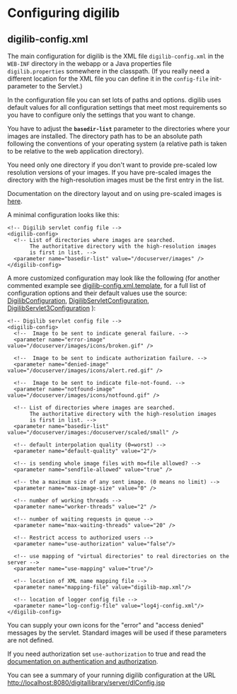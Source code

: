 # Configuring digilib

## digilib-config.xml

The main configuration for digilib is the XML file `digilib-config.xml` in the `WEB-INF` 
directory in the webapp or a Java properties file `digilib.properties` somewhere in the classpath.
(If you really need a different location for the XML file you can define it in the `config-file`
init-parameter to the Servlet.)

In the configuration file you can set lots of paths and options. digilib uses
default values for all configuration settings that meet most requirements
so you have to configure only the settings that you want to change.

You have to adjust the **`basedir-list`** parameter to the directories
where your images are installed. The directory path has to be an absolute 
path following the conventions of your operating system (a relative path 
is taken to be relative to the web application directory).

You need only one directory if you don't want to provide pre-scaled low resolution 
versions of your images. If you have pre-scaled images the directory with the 
high-resolution images must be the first entry in the list.

Documentation on the directory layout and on using pre-scaled images is 
[here](image-directories.html).

A minimal configuration looks like this:

	<!-- Digilib servlet config file -->
	<digilib-config>
	  <!-- List of directories where images are searched.
	       The authoritative directory with the high-resolution images
	       is first in list. -->
	  <parameter name="basedir-list" value="/docuserver/images" />
	</digilib-config>
	
A more customized configuration may look like the following 
(for another commented example see 
[digilib-config.xml.template](https://sourceforge.net/p/digilib/code/ci/default/tree/webapp/src/main/webapp/WEB-INF/digilib-config.xml.template),
for a full list of
configuration options and their default values use the source:
[DigilibConfiguration](https://sourceforge.net/p/digilib/code/ci/default/tree/common/src/main/java/digilib/conf/DigilibConfiguration.java),
[DigilibServletConfiguration](https://sourceforge.net/p/digilib/code/ci/default/tree/servlet/src/main/java/digilib/conf/DigilibServletConfiguration.java),
[DigilibServlet3Configuration](https://sourceforge.net/p/digilib/code/ci/default/tree/servlet3/src/main/java/digilib/conf/DigilibServlet3Configuration.java)
):

	<!-- Digilib servlet config file -->
	<digilib-config>
	  <!--  Image to be sent to indicate general failure. -->
	  <parameter name="error-image" value="/docuserver/images/icons/broken.gif" />
	
	  <!--  Image to be sent to indicate authorization failure. -->
	  <parameter name="denied-image" value="/docuserver/images/icons/alert.red.gif" />
	
	  <!--  Image to be sent to indicate file-not-found. -->
	  <parameter name="notfound-image" value="/docuserver/images/icons/notfound.gif" />
	
	  <!-- List of directories where images are searched.
	       The authoritative directory with the high-resolution images
	       is first in list. -->
	  <parameter name="basedir-list" value="/docuserver/images:/docuserver/scaled/small" />
	
	  <!-- default interpolation quality (0=worst) -->
	  <parameter name="default-quality" value="2"/>
	
	  <!-- is sending whole image files with mo=file allowed? -->
	  <parameter name="sendfile-allowed" value="true" />
	
	  <!-- the a maximum size of any sent image. (0 means no limit) -->
	  <parameter name="max-image-size" value="0" />
	
	  <!-- number of working threads -->
	  <parameter name="worker-threads" value="2" />
	
	  <!-- number of waiting requests in queue -->
	  <parameter name="max-waiting-threads" value="20" />
	
	  <!-- Restrict access to authorized users -->
	  <parameter name="use-authorization" value="false"/>
	
	  <!-- use mapping of "virtual directories" to real directories on the server -->
	  <parameter name="use-mapping" value="true"/>
	
	  <!-- location of XML name mapping file -->
	  <parameter name="mapping-file" value="digilib-map.xml"/>
	
	  <!-- location of logger config file -->
	  <parameter name="log-config-file" value="log4j-config.xml"/>
	</digilib-config>

You can supply your own icons for the "error" and "access denied" 
messages by the servlet. Standard images will be used if these
parameters are not defined.

If you need authorization set `use-authorization` to true and read the 
[documentation on authentication and authorization](auth.html).

You can see a summary of your running digilib configuration at the URL 
[http://localhost:8080/digitallibrary/server/dlConfig.jsp](http://localhost:8080/digitallibrary/server/dlConfig.jsp)

        